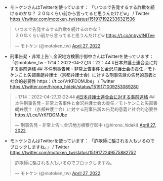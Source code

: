 - モトケンさんはTwitterを使っています： 「いつまで告発するする詐欺を続けるのかな？ ２０年くらい前から言ってると思うんだけどw」 / Twitter https://twitter.com/motoken_tw/status/1519171922336321536  

<blockquote class="twitter-tweet"><p lang="ja" dir="ltr">いつまで告発するする詐欺を続けるのかな？<br>２０年くらい前から言ってると思うんだけどw <a href="https://t.co/mbys1NITee">https://t.co/mbys1NITee</a></p>&mdash; モトケン (@motoken_tw) <a href="https://twitter.com/motoken_tw/status/1519171922336321536?ref_src=twsrc%5Etfw">April 27, 2022</a></blockquote> <script async src="https://platform.twitter.com/widgets.js" charset="utf-8"></script>



- 刑事告発・非常上告＼金沢地方検察庁御中さんはTwitterを使っています： 「@motoken_tw - 1714：2022-04-27_13：22：44 #日本弁護士連合会に対する事前連絡 ## 本件刑事告発・非常上告事件と金沢弁護士会の責任／モトケンこと矢部善朗弁護士（京都弁護士会）に対する刑事告訴の告発的意義と社会的必要性 https：//t.co/VrKFDOMJbe」 / Twitter https://twitter.com/hirono_hideki/status/1519171009253089280  

<blockquote class="twitter-tweet"><p lang="ja" dir="ltr">- 1714：2022-04-27_13:22:44 <a href="https://twitter.com/hashtag/%E6%97%A5%E6%9C%AC%E5%BC%81%E8%AD%B7%E5%A3%AB%E9%80%A3%E5%90%88%E4%BC%9A%E3%81%AB%E5%AF%BE%E3%81%99%E3%82%8B%E4%BA%8B%E5%89%8D%E9%80%A3%E7%B5%A1?src=hash&amp;ref_src=twsrc%5Etfw">#日本弁護士連合会に対する事前連絡</a> ## 本件刑事告発・非常上告事件と金沢弁護士会の責任／モトケンこと矢部善朗弁護士（京都弁護士会）に対する刑事告訴の告発的意義と社会的必要性 <a href="https://t.co/VrKFDOMJbe">https://t.co/VrKFDOMJbe</a></p>&mdash; 刑事告発・非常上告＼金沢地方検察庁御中 (@hirono_hideki) <a href="https://twitter.com/hirono_hideki/status/1519171009253089280?ref_src=twsrc%5Etfw">April 27, 2022</a></blockquote> <script async src="https://platform.twitter.com/widgets.js" charset="utf-8"></script>

- モトケンさんはTwitterを使っています： 「詐欺師に騙される人もいるのでブロックしますね。」 / Twitter https://twitter.com/motoken_tw/status/1519172249575882752  

<blockquote class="twitter-tweet"><p lang="ja" dir="ltr">詐欺師に騙される人もいるのでブロックしますね。</p>&mdash; モトケン (@motoken_tw) <a href="https://twitter.com/motoken_tw/status/1519172249575882752?ref_src=twsrc%5Etfw">April 27, 2022</a></blockquote> <script async src="https://platform.twitter.com/widgets.js" charset="utf-8"></script>

